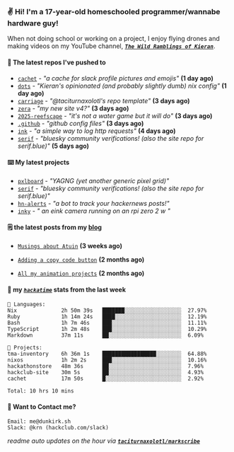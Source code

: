 ### ✌️ Hi! I'm a 17-year-old homeschooled programmer/wannabe hardware guy!

When not doing school or working on a project, I enjoy flying drones and making videos on my YouTube channel, [**_`The Wild Ramblings of Kieran`_**](https://youtube.com/@kieran.rambles).

#### 👷 The latest repos I've pushed to

- [`cachet`](https://github.com/taciturnaxolotl/cachet) - _"a cache for slack profile pictures and emojis"_ **(1 day ago)**
- [`dots`](https://github.com/taciturnaxolotl/dots) - _"Kieran's opinionated (and probably slightly dumb) nix config"_ **(1 day ago)**
- [`carriage`](https://github.com/taciturnaxolotl/carriage) - _"@taciturnaxolotl's repo template"_ **(3 days ago)**
- [`zera`](https://github.com/taciturnaxolotl/zera) - _"my new site v4?"_ **(3 days ago)**
- [`2025-reefscape`](https://github.com/df1317/2025-reefscape) - _"it's not a water game but it will do"_ **(3 days ago)**
- [`.github`](https://github.com/taciturnaxolotl/.github) - _"github config files"_ **(3 days ago)**
- [`ink`](https://github.com/taciturnaxolotl/ink) - _"a simple way to log http requests"_ **(4 days ago)**
- [`serif`](https://github.com/taciturnaxolotl/serif) - _"bluesky community verifications! (also the site repo for serif.blue)"_ **(5 days ago)**

#### ⌨️ My latest projects

- [`pxlboard`](https://github.com/taciturnaxolotl/pxlboard) - _"YAGNG (yet another generic pixel grid)"_
- [`serif`](https://github.com/taciturnaxolotl/serif) - _"bluesky community verifications! (also the site repo for serif.blue)"_
- [`hn-alerts`](https://github.com/taciturnaxolotl/hn-alerts) - _"a bot to track your hackernews posts!"_
- [`inky`](https://github.com/taciturnaxolotl/inky) - _" an eink camera running on an rpi zero 2 w "_

#### 🗒️ the latest posts from my [blog](https://dunkirk.sh)

- [`Musings about Atuin`](https://dunkirk.sh/blog/atuin/) **(3 weeks ago)**

- [`Adding a copy code button`](https://dunkirk.sh/blog/adding-a-copy-button/) **(2 months ago)**

- [`All my animation projects`](https://dunkirk.sh/blog/my-animations/) **(2 months ago)**



#### 📡 my [_`hackatime`_](https://waka.hackclub.com) stats from the last week

```text
💾 Languages:
Nix              2h 50m 39s   ███████░░░░░░░░░░░░░░░░░░  27.97%
Ruby             1h 14m 24s   ████░░░░░░░░░░░░░░░░░░░░░  12.19%
Bash             1h 7m 46s    ███░░░░░░░░░░░░░░░░░░░░░░  11.11%
TypeScript       1h 2m 48s    ███░░░░░░░░░░░░░░░░░░░░░░  10.29%
Markdown         37m 11s      ██░░░░░░░░░░░░░░░░░░░░░░░  6.09%

💼 Projects:
tma-inventory    6h 36m 1s    █████████████████░░░░░░░░  64.88%
nixos            1h 2m 2s     ███░░░░░░░░░░░░░░░░░░░░░░  10.16%
hackathonstore   48m 36s      ██░░░░░░░░░░░░░░░░░░░░░░░  7.96%
hackclub-site    30m 5s       ██░░░░░░░░░░░░░░░░░░░░░░░  4.93%
cachet           17m 50s      █░░░░░░░░░░░░░░░░░░░░░░░░  2.92%

Total: 10 hrs 10 mins
```

#### 📮 Want to Contact me?

```text
Email: me@dunkirk.sh
Slack: @krn (hackclub.com/slack)
```

_readme auto updates on the hour via [**`taciturnaxolotl/markscribe`**](https://github.com/taciturnaxolotl/markscribe)_

